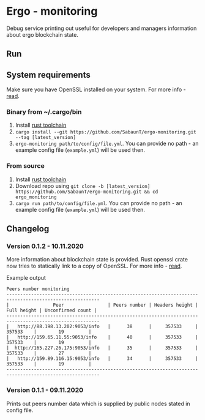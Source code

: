 # Ergo - monitoring
Debug service printing out useful for developers and managers information about ergo blockchain state.

## Run
## System requirements
Make sure you have OpenSSL installed on your system. For more info - [read](https://docs.rs/openssl/0.10.30/openssl/#building).
### Binary from ~/.cargo/bin
1. Install [rust toolchain](https://github.com/rust-lang/rustup)
2. `cargo install --git https://github.com/SabaunT/ergo-monitoring.git --tag [latest_version]`
3. `ergo-monitoring path/to/config/file.yml`. You can provide no path - an example config file (`example.yml`) will be used then.
### From source
1. Install [rust toolchain](https://github.com/rust-lang/rustup)
2. Download repo using `git clone -b [latest_version] https://github.com/SabaunT/ergo-monitoring.git && cd ergo_monitoring`
3. `cargo run path/to/config/file.yml`. You can provide no path - an example config file (`example.yml`) will be used then.


## Changelog
### Version 0.1.2 - 10.11.2020
More information about blockchain state is provided. Rust openssl crate now tries to statically link to a copy of
OpenSSL. For more info - [read](https://docs.rs/openssl/0.10.30/openssl/#vendored).  

Example output
```
Peers number monitoring
--------------------------------------------------------------------------------------------------------
|                Peer                | Peers number | Headers height | Full height | Unconfirmed count |
--------------------------------------------------------------------------------------------------------
|   http://88.198.13.202:9053/info   |      38      |     357533     |   357533    |        19         |
|   http://159.65.11.55:9053/info    |      40      |     357533     |   357533    |        19         |
|  http://165.227.26.175:9053/info   |      35      |     357533     |   357533    |        27         |
|   http://159.89.116.15:9053/info   |      34      |     357533     |   357533    |        19         |
--------------------------------------------------------------------------------------------------------

```
### Version 0.1.1 - 09.11.2020
Prints out peers number data which is supplied by public nodes stated in config file.
